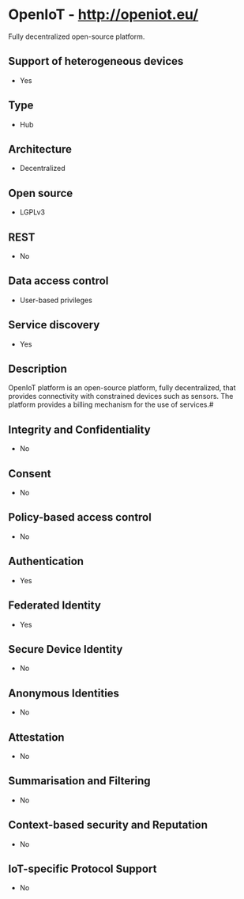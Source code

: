 # OpenIoT - http://openiot.eu/
Fully decentralized open-source platform.

## Support of heterogeneous devices
- Yes

## Type
- Hub

## Architecture
- Decentralized

## Open source
- LGPLv3

## REST
- No

## Data access control
- User-based privileges

## Service discovery
- Yes

## Description
OpenIoT platform is an open-source platform, fully decentralized, that provides connectivity with constrained devices such as sensors. The platform provides a billing mechanism for the use of services.#

## Integrity and Confidentiality
- No

## Consent
- No

## Policy-based access control
- No

## Authentication
- Yes

## Federated Identity
- Yes

## Secure Device Identity
- No

## Anonymous Identities
- No

## Attestation
- No

## Summarisation and Filtering
- No

## Context-based security and Reputation
- No

## IoT-specific Protocol Support
- No
